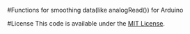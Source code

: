 #Functions for smoothing data(like analogRead()) for Arduino

#License
This code is available under the [MIT License](http://opensource.org/licenses/mit-license.php).
